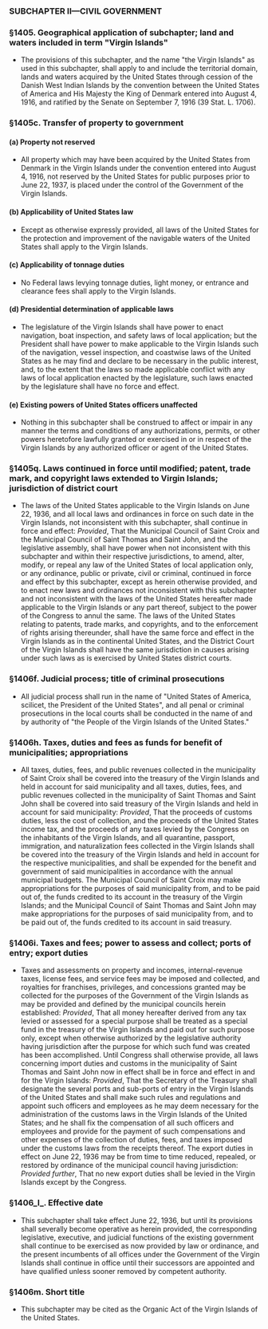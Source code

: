 ### SUBCHAPTER II—CIVIL GOVERNMENT

### §1405. Geographical application of subchapter; land and waters included in term "Virgin Islands"
* The provisions of this subchapter, and the name "the Virgin Islands" as used in this subchapter, shall apply to and include the territorial domain, lands and waters acquired by the United States through cession of the Danish West Indian Islands by the convention between the United States of America and His Majesty the King of Denmark entered into August 4, 1916, and ratified by the Senate on September 7, 1916 (39 Stat. L. 1706).

### §1405c. Transfer of property to government
#### (a) Property not reserved
* All property which may have been acquired by the United States from Denmark in the Virgin Islands under the convention entered into August 4, 1916, not reserved by the United States for public purposes prior to June 22, 1937, is placed under the control of the Government of the Virgin Islands.

#### (b) Applicability of United States law
* Except as otherwise expressly provided, all laws of the United States for the protection and improvement of the navigable waters of the United States shall apply to the Virgin Islands.

#### (c) Applicability of tonnage duties
* No Federal laws levying tonnage duties, light money, or entrance and clearance fees shall apply to the Virgin Islands.

#### (d) Presidential determination of applicable laws
* The legislature of the Virgin Islands shall have power to enact navigation, boat inspection, and safety laws of local application; but the President shall have power to make applicable to the Virgin Islands such of the navigation, vessel inspection, and coastwise laws of the United States as he may find and declare to be necessary in the public interest, and, to the extent that the laws so made applicable conflict with any laws of local application enacted by the legislature, such laws enacted by the legislature shall have no force and effect.

#### (e) Existing powers of United States officers unaffected
* Nothing in this subchapter shall be construed to affect or impair in any manner the terms and conditions of any authorizations, permits, or other powers heretofore lawfully granted or exercised in or in respect of the Virgin Islands by any authorized officer or agent of the United States.

### §1405q. Laws continued in force until modified; patent, trade mark, and copyright laws extended to Virgin Islands; jurisdiction of district court
* The laws of the United States applicable to the Virgin Islands on June 22, 1936, and all local laws and ordinances in force on such date in the Virgin Islands, not inconsistent with this subchapter, shall continue in force and effect: _Provided_, That the Municipal Council of Saint Croix and the Municipal Council of Saint Thomas and Saint John, and the legislative assembly, shall have power when not inconsistent with this subchapter and within their respective jurisdictions, to amend, alter, modify, or repeal any law of the United States of local application only, or any ordinance, public or private, civil or criminal, continued in force and effect by this subchapter, except as herein otherwise provided, and to enact new laws and ordinances not inconsistent with this subchapter and not inconsistent with the laws of the United States hereafter made applicable to the Virgin Islands or any part thereof, subject to the power of the Congress to annul the same. The laws of the United States relating to patents, trade marks, and copyrights, and to the enforcement of rights arising thereunder, shall have the same force and effect in the Virgin Islands as in the continental United States, and the District Court of the Virgin Islands shall have the same jurisdiction in causes arising under such laws as is exercised by United States district courts.

### §1406f. Judicial process; title of criminal prosecutions
* All judicial process shall run in the name of "United States of America, scilicet, the President of the United States", and all penal or criminal prosecutions in the local courts shall be conducted in the name of and by authority of "the People of the Virgin Islands of the United States."

### §1406h. Taxes, duties and fees as funds for benefit of municipalities; appropriations
* All taxes, duties, fees, and public revenues collected in the municipality of Saint Croix shall be covered into the treasury of the Virgin Islands and held in account for said municipality and all taxes, duties, fees, and public revenues collected in the municipality of Saint Thomas and Saint John shall be covered into said treasury of the Virgin Islands and held in account for said municipality: _Provided_, That the proceeds of customs duties, less the cost of collection, and the proceeds of the United States income tax, and the proceeds of any taxes levied by the Congress on the inhabitants of the Virgin Islands, and all quarantine, passport, immigration, and naturalization fees collected in the Virgin Islands shall be covered into the treasury of the Virgin Islands and held in account for the respective municipalities, and shall be expended for the benefit and government of said municipalities in accordance with the annual municipal budgets. The Municipal Council of Saint Croix may make appropriations for the purposes of said municipality from, and to be paid out of, the funds credited to its account in the treasury of the Virgin Islands; and the Municipal Council of Saint Thomas and Saint John may make appropriations for the purposes of said municipality from, and to be paid out of, the funds credited to its account in said treasury.

### §1406i. Taxes and fees; power to assess and collect; ports of entry; export duties
* Taxes and assessments on property and incomes, internal-revenue taxes, license fees, and service fees may be imposed and collected, and royalties for franchises, privileges, and concessions granted may be collected for the purposes of the Government of the Virgin Islands as may be provided and defined by the municipal councils herein established: _Provided_, That all money hereafter derived from any tax levied or assessed for a special purpose shall be treated as a special fund in the treasury of the Virgin Islands and paid out for such purpose only, except when otherwise authorized by the legislative authority having jurisdiction after the purpose for which such fund was created has been accomplished. Until Congress shall otherwise provide, all laws concerning import duties and customs in the municipality of Saint Thomas and Saint John now in effect shall be in force and effect in and for the Virgin Islands: _Provided_, That the Secretary of the Treasury shall designate the several ports and sub-ports of entry in the Virgin Islands of the United States and shall make such rules and regulations and appoint such officers and employees as he may deem necessary for the administration of the customs laws in the Virgin Islands of the United States; and he shall fix the compensation of all such officers and employees and provide for the payment of such compensations and other expenses of the collection of duties, fees, and taxes imposed under the customs laws from the receipts thereof. The export duties in effect on June 22, 1936 may be from time to time reduced, repealed, or restored by ordinance of the municipal council having jurisdiction: _Provided further_, That no new export duties shall be levied in the Virgin Islands except by the Congress.

### §1406_l_. Effective date
* This subchapter shall take effect June 22, 1936, but until its provisions shall severally become operative as herein provided, the corresponding legislative, executive, and judicial functions of the existing government shall continue to be exercised as now provided by law or ordinance, and the present incumbents of all offices under the Government of the Virgin Islands shall continue in office until their successors are appointed and have qualified unless sooner removed by competent authority.

### §1406m. Short title
* This subchapter may be cited as the Organic Act of the Virgin Islands of the United States.